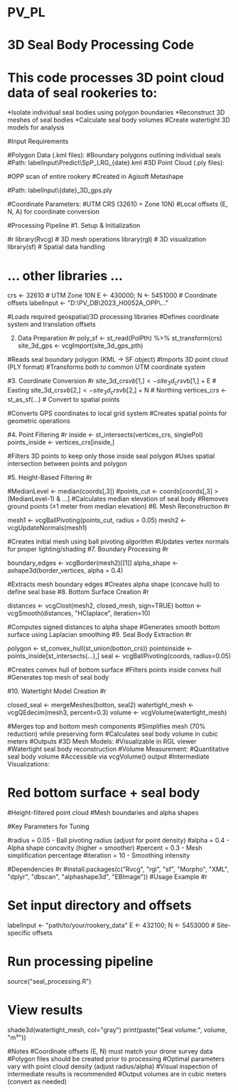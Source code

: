 # PV_PL
# 3D Seal Body Processing Code
# This code processes 3D point cloud data of seal rookeries to:

*Isolate individual seal bodies using polygon boundaries
*Reconstruct 3D meshes of seal bodies
*Calculate seal body volumes
#Create watertight 3D models for analysis

#Input Requirements

#Polygon Data (.kml files):
#Boundary polygons outlining individual seals
#Path: labelInput\\Predict\\SpP_LRG_{date}.kml
#3D Point Cloud (.ply files):

#OPP scan of entire rookery
#Created in Agisoft Metashape

#Path: labelInput\\{date}_3D_gps.ply

#Coordinate Parameters:
#UTM CRS (32610 = Zone 10N)
#Local offsets (E, N, A) for coordinate conversion

#Processing Pipeline
#1. Setup & Initialization

#r
library(Rvcg)        # 3D mesh operations
library(rgl)         # 3D visualization
library(sf)          # Spatial data handling
# ... other libraries ...

crs <- 32610         # UTM Zone 10N
E <- 430000; N <- 5451000 # Coordinate offsets
labelInput <- "D:\\PV_DB\\2023_H0052A_OPP\\..." 

#Loads required geospatial/3D processing libraries
#Defines coordinate system and translation offsets

2. Data Preparation
#r
poly_sf <- st_read(PolPth) %>% st_transform(crs)
site_3d_gps <- vcgImport(site_3d_gps_pth)

#Reads seal boundary polygon (KML → SF object)
#Imports 3D point cloud (PLY format)
#Transforms both to common UTM coordinate system

#3. Coordinate Conversion
#r
site_3d_crs$vb[1,] <- site_3d_crs$vb[1,] + E  # Easting
site_3d_crs$vb[2,] <- site_3d_crs$vb[2,] + N  # Northing
vertices_crs <- st_as_sf(...)  # Convert to spatial points

#Converts GPS coordinates to local grid system
#Creates spatial points for geometric operations

#4. Point Filtering
#r
inside <- st_intersects(vertices_crs, singlePol)
points_inside <- vertices_crs[inside,]

#Filters 3D points to keep only those inside seal polygon
#Uses spatial intersection between points and polygon

#5. Height-Based Filtering
#r

#MedianLevel <- median(coords[,3])
#points_cut <- coords[coords[,3] > (MedianLevel-1) & ...]
#Calculates median elevation of seal body
#Removes ground points (±1 meter from median elevation)
#6. Mesh Reconstruction
#r

mesh1 <- vcgBallPivoting(points_cut, radius = 0.05)
mesh2 <- vcgUpdateNormals(mesh1)

#Creates initial mesh using ball pivoting algorithm
#Updates vertex normals for proper lighting/shading
#7. Boundary Processing
#r

boundary_edges <- vcgBorder(mesh2)[[1]]
alpha_shape <- ashape3d(border_vertices, alpha = 0.4)

#Extracts mesh boundary edges
#Creates alpha shape (concave hull) to define seal base
#8. Bottom Surface Creation
#r

distances <- vcgClost(mesh2, closed_mesh, sign=TRUE)
botton <- vcgSmooth(distances, "HClaplace", iteration=10)

#Computes signed distances to alpha shape
#Generates smooth bottom surface using Laplacian smoothing
#9. Seal Body Extraction
#r

polygon <- st_convex_hull(st_union(botton_crs))
pointsinside <- points_inside[st_intersects(...),]
seal <- vcgBallPivoting(coords, radius=0.05)

#Creates convex hull of bottom surface
#Filters points inside convex hull
#Generates top mesh of seal body

#10. Watertight Model Creation
#r

closed_seal <- mergeMeshes(botton, seal2)
watertight_mesh <- vcgQEdecim(mesh3, percent=0.3)
volume <- vcgVolume(watertight_mesh)

#Merges top and bottom mesh components
#Simplifies mesh (70% reduction) while preserving form
#Calculates seal body volume in cubic meters
#Outputs
#3D Mesh Models:
#Visualizable in RGL viewer
#Watertight seal body reconstruction
#Volume Measurement:
#Quantitative seal body volume
#Accessible via vcgVolume() output
#Intermediate Visualizations:

# Red bottom surface +  seal body
#Height-filtered point cloud
#Mesh boundaries and alpha shapes

#Key Parameters for Tuning

#radius = 0.05 - Ball pivoting radius (adjust for point density)
#alpha = 0.4 - Alpha shape concavity (higher = smoother)
#percent = 0.3 - Mesh simplification percentage
#iteration = 10 - Smoothing intensity

#Dependencies
#r
#install.packages(c("Rvcg", "rgl", "sf", "Morpho", 
                   "XML", "dplyr", "dbscan", 
                   "alphashape3d", "EBImage"))
#Usage Example
#r
# Set input directory and offsets
labelInput <- "path/to/your/rookery_data"
E <- 432100; N <- 5453000  # Site-specific offsets

# Run processing pipeline
source("seal_processing.R")

# View results
shade3d(watertight_mesh, col="gray")
print(paste("Seal volume:", volume, "m³"))


#Notes
#Coordinate offsets (E, N) must match your drone survey data
#Polygon files should be created prior to processing
#Optimal parameters vary with point cloud density (adjust radius/alpha)
#Visual inspection of intermediate results is recommended
#Output volumes are in cubic meters (convert as needed)
